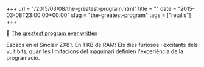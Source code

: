 +++
url = "/2015/03/08/the-greatest-program.html"
title = ""
date = "2015-03-08T23:00:00+00:00"
slug = "the-greatest-program"
tags = ["retalls"]
+++

📎 [The greatest program ever written](http://thad.frogley.info/archive/the_greatest_program.html)

Escacs en el Sinclair ZX81. En 1 KB de RAM! Els dies furiosos i excitants dels vuit bits, quan les limitacions del maquinari definien l'experiència de la programació.

